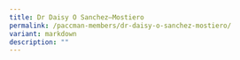 ```yaml
---
title: Dr Daisy O Sanchez–Mostiero
permalink: /paccman-members/dr-daisy-o-sanchez-mostiero/
variant: markdown
description: ""
---
```

